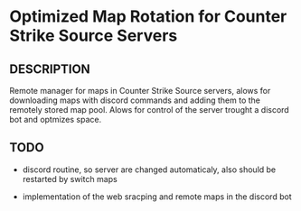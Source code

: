 # Optimized Map Rotation for Counter Strike Source Servers

## DESCRIPTION
  
  Remote manager for maps in Counter Strike Source servers, alows for downloading maps with discord commands and adding them to the remotely stored map pool.
  Alows for control of the server trought a discord bot and optmizes space.
  
  

## TODO

* discord routine, so server are changed automaticaly, also should be restarted by switch maps

* implementation of the web sracping and remote maps in the discord bot



